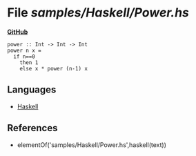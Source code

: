 # File _samples/Haskell/Power.hs_
**[GitHub](https://github.com/softlang/yas/blob/master/samples/Haskell/Power.hs)**
```
power :: Int -> Int -> Int
power n x =
  if n==0
    then 1
    else x * power (n-1) x
```

## Languages
* [Haskell](../languages/Haskell.md)

## References
* elementOf('samples/Haskell/Power.hs',haskell(text))
